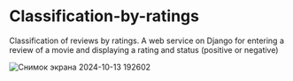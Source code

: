 # Classification-by-ratings
Classification of reviews by ratings. A web service on Django for entering a review of a movie and displaying a rating and status (positive or negative) <p>
![Снимок экрана 2024-10-13 192602](https://github.com/user-attachments/assets/90c81e9e-468d-42b1-87d3-787d45b7cb59)
